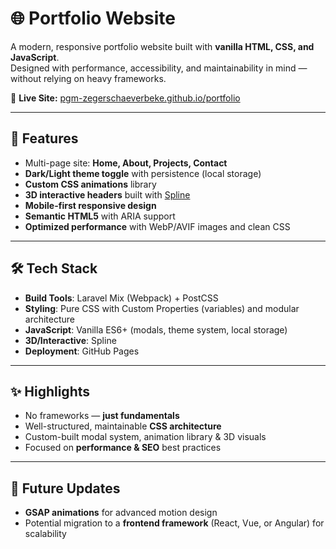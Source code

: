 # 🌐 Portfolio Website

A modern, responsive portfolio website built with **vanilla HTML, CSS, and JavaScript**.  
Designed with performance, accessibility, and maintainability in mind — without relying on heavy frameworks.  

🔗 **Live Site:** [pgm-zegerschaeverbeke.github.io/portfolio](https://pgm-zegerschaeverbeke.github.io/portfolio/)

---

## 🚀 Features
- Multi-page site: **Home, About, Projects, Contact**
- **Dark/Light theme toggle** with persistence (local storage)
- **Custom CSS animations** library
- **3D interactive headers** built with [Spline](https://spline.design/)
- **Mobile-first responsive design**
- **Semantic HTML5** with ARIA support
- **Optimized performance** with WebP/AVIF images and clean CSS

---

## 🛠️ Tech Stack
- **Build Tools**: Laravel Mix (Webpack) + PostCSS  
- **Styling**: Pure CSS with Custom Properties (variables) and modular architecture  
- **JavaScript**: Vanilla ES6+ (modals, theme system, local storage)  
- **3D/Interactive**: Spline  
- **Deployment**: GitHub Pages  

---

## ✨ Highlights
- No frameworks — **just fundamentals**
- Well-structured, maintainable **CSS architecture**
- Custom-built modal system, animation library & 3D visuals
- Focused on **performance & SEO** best practices

---

## 🔮 Future Updates
- **GSAP animations** for advanced motion design  
- Potential migration to a **frontend framework** (React, Vue, or Angular) for scalability  